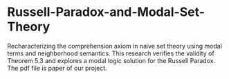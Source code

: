# Russell-Paradox-and-Modal-Set-Theory
Recharacterizing the comprehension axiom in naive set theory using modal terms and neighborhood semantics. This research verifies the validity of Theorem 5.3 and explores a modal logic solution for the Russell Paradox.
The pdf file is paper of our project.
